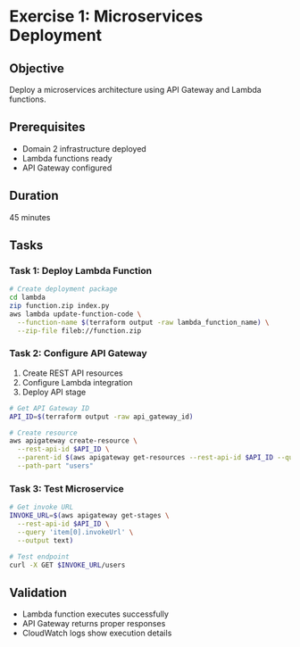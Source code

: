 # Exercise 1: Microservices Deployment

## Objective
Deploy a microservices architecture using API Gateway and Lambda functions.

## Prerequisites
- Domain 2 infrastructure deployed
- Lambda functions ready
- API Gateway configured

## Duration
45 minutes

## Tasks

### Task 1: Deploy Lambda Function
```bash
# Create deployment package
cd lambda
zip function.zip index.py
aws lambda update-function-code \
  --function-name $(terraform output -raw lambda_function_name) \
  --zip-file fileb://function.zip
```

### Task 2: Configure API Gateway
1. Create REST API resources
2. Configure Lambda integration
3. Deploy API stage

```bash
# Get API Gateway ID
API_ID=$(terraform output -raw api_gateway_id)

# Create resource
aws apigateway create-resource \
  --rest-api-id $API_ID \
  --parent-id $(aws apigateway get-resources --rest-api-id $API_ID --query 'items[0].id' --output text) \
  --path-part "users"
```

### Task 3: Test Microservice
```bash
# Get invoke URL
INVOKE_URL=$(aws apigateway get-stages \
  --rest-api-id $API_ID \
  --query 'item[0].invokeUrl' \
  --output text)

# Test endpoint
curl -X GET $INVOKE_URL/users
```

## Validation
- Lambda function executes successfully
- API Gateway returns proper responses
- CloudWatch logs show execution details
